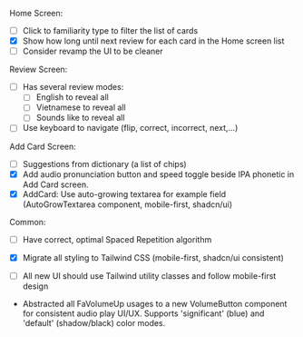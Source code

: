 Home Screen:

- [ ] Click to familiarity type to filter the list of cards
- [x] Show how long until next review for each card in the Home screen list
- [ ] Consider revamp the UI to be cleaner

Review Screen:

- [ ] Has several review modes:
  - [ ] English to reveal all
  - [ ] Vietnamese to reveal all
  - [ ] Sounds like to reveal all
- [ ] Use keyboard to navigate (flip, correct, incorrect, next,...)

Add Card Screen:

- [ ] Suggestions from dictionary (a list of chips)
- [x] Add audio pronunciation button and speed toggle beside IPA phonetic in Add Card screen.
- [x] AddCard: Use auto-growing textarea for example field (AutoGrowTextarea component, mobile-first, shadcn/ui)

Common:

- [ ] Have correct, optimal Spaced Repetition algorithm

- [x] Migrate all styling to Tailwind CSS (mobile-first, shadcn/ui consistent)
- [ ] All new UI should use Tailwind utility classes and follow mobile-first design

- Abstracted all FaVolumeUp usages to a new VolumeButton component for consistent audio play UI/UX. Supports 'significant' (blue) and 'default' (shadow/black) color modes.
